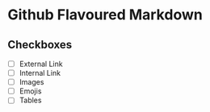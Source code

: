 # Github Flavoured Markdown

## Checkboxes
- [ ] External Link
- [ ] Internal Link
- [ ] Images
- [ ] Emojis
- [ ] Tables
